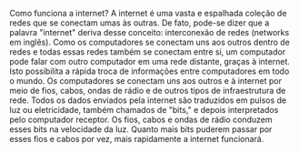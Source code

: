 Como funciona a internet?
A internet é uma vasta e espalhada coleção de redes que se conectam umas às outras. De fato, pode-se dizer que a palavra "internet" deriva desse conceito: interconexão de redes (networks em inglês). Como os computadores se conectam uns aos outros dentro de redes e todas essas redes também se conectam entre si, um computador pode falar com outro computador em uma rede distante, graças à internet. Isto possibilita a rápida troca de informações entre computadores em todo o mundo. Os computadores se conectam uns aos outros e à internet por meio de fios, cabos, ondas de rádio e de outros tipos de infraestrutura de rede. Todos os dados enviados pela internet são traduzidos em pulsos de luz ou eletricidade, também chamados de "bits," e depois interpretados pelo computador receptor. Os fios, cabos e ondas de rádio conduzem esses bits na velocidade da luz. Quanto mais bits puderem passar por esses fios e cabos por vez, mais rapidamente a internet funcionará.